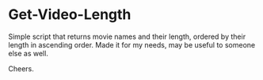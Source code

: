 # Get-Video-Length
Simple script that returns movie names and their length, ordered by their length in ascending order. Made it for my needs, may be useful to someone else as well.

Cheers.
